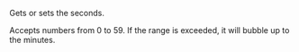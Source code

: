 Gets or sets the seconds.

Accepts numbers from 0 to 59. If the range is exceeded, it will bubble up to the minutes.
